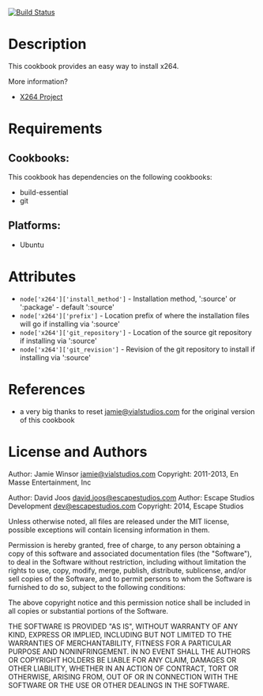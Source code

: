 [![Build Status](https://secure.travis-ci.org/escapestudios-cookbooks/x264.png)](http://travis-ci.org/escapestudios-cookbooks/x264)

Description
===========

This cookbook provides an easy way to install x264.

More information?
* [X264 Project](http://www.videolan.org/developers/x264.html)

Requirements
============

## Cookbooks:

This cookbook has dependencies on the following cookbooks:

* build-essential
* git

## Platforms:

* Ubuntu

Attributes
==========

* `node['x264']['install_method']` - Installation method, ':source' or ':package' - default ':source'
* `node['x264']['prefix']` - Location prefix of where the installation files will go if installing via ':source'
* `node['x264']['git_repository']` - Location of the source git repository if installing via ':source'
* `node['x264']['git_revision']` - Revision of the git repository to install if installing via ':source'

References
==========

* a very big thanks to reset <jamie@vialstudios.com> for the original version of this cookbook

License and Authors
===================

Author: Jamie Winsor <jamie@vialstudios.com>
Copyright: 2011-2013, En Masse Entertainment, Inc

Author: David Joos <david.joos@escapestudios.com>
Author: Escape Studios Development <dev@escapestudios.com>
Copyright: 2014, Escape Studios

Unless otherwise noted, all files are released under the MIT license,
possible exceptions will contain licensing information in them.

Permission is hereby granted, free of charge, to any person obtaining a copy
of this software and associated documentation files (the "Software"), to deal
in the Software without restriction, including without limitation the rights
to use, copy, modify, merge, publish, distribute, sublicense, and/or sell
copies of the Software, and to permit persons to whom the Software is
furnished to do so, subject to the following conditions:

The above copyright notice and this permission notice shall be included in
all copies or substantial portions of the Software.

THE SOFTWARE IS PROVIDED "AS IS", WITHOUT WARRANTY OF ANY KIND, EXPRESS OR
IMPLIED, INCLUDING BUT NOT LIMITED TO THE WARRANTIES OF MERCHANTABILITY,
FITNESS FOR A PARTICULAR PURPOSE AND NONINFRINGEMENT. IN NO EVENT SHALL THE
AUTHORS OR COPYRIGHT HOLDERS BE LIABLE FOR ANY CLAIM, DAMAGES OR OTHER
LIABILITY, WHETHER IN AN ACTION OF CONTRACT, TORT OR OTHERWISE, ARISING FROM,
OUT OF OR IN CONNECTION WITH THE SOFTWARE OR THE USE OR OTHER DEALINGS IN
THE SOFTWARE.